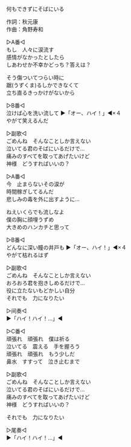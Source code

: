 何もできずにそばにいる  
  
作詞：秋元康  
作曲：角野寿和  
  
▷A番◁  
もし　人々に涙流す  
感情がなかったとしたら  
しあわせか不幸かどっち？答えは？  
  
そう傷ついてつらい時に  
踞(うずくま)るしかできなくて  
立ち直るきっかけがないから  
  
▷B番◁  
泣けば心を洗い流して ▶「オー、ハイ！」◀×４   
やがて笑えるんだ  
  
▷副歌◁  
ごめんね　そんなことしか言えない  
泣いてる君のそばにいるだけで…  
痛みのすべてを取ってあげたいけど  
神様　どうすればいいの？  
  
▷A番◁  
今　止まらないその涙が  
時間稼ぎしてるんだ  
悲しみの毒を外に出すように…  
  
ねえいくらでも流しなよ  
僕の胸に顔埋うずめ  
大きめのハンカチと思って  
  
▷B番◁  
どんなに深い瞳の井戸も ▶「オー、ハイ！」◀×４   
やがて枯れるはず  
  
▷副歌◁  
ごめんね　そんなことしか言えない  
おろおろ君を抱きしめるだけで…  
役に立たないもどかしい自分  
それでも　力になりたい  
  
▷间奏◁  
▶「ハイ！ハイ！…」◀   
  
▷C番◁  
頑張れ　頑張れ　僕は祈る  
泣いてる　震える　手を握ろう  
頑張れ　頑張れ　もう少しだ  
鼻水　すすって　泣き止むまで  
  
▷副歌◁  
ごめんね　そんなことしか言えない  
泣いてる君のそばにいるだけで…  
痛みのすべてを取ってあげたいけど  
神様　どうすればいいの？  
  
それでも　力になりたい  
  
▷尾奏◁  
▶「ハイ！ハイ！…」◀   
